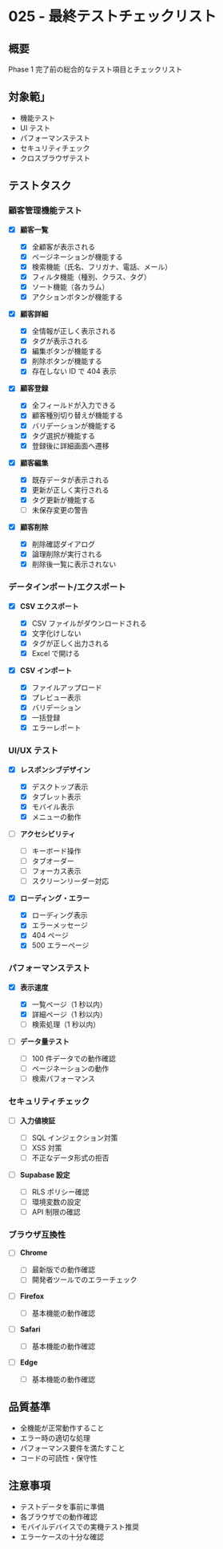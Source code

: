 # 025 - 最終テストチェックリスト

## 概要

Phase 1 完了前の総合的なテスト項目とチェックリスト

## 対象範」

- 機能テスト
- UI テスト
- パフォーマンステスト
- セキュリティチェック
- クロスブラウザテスト

## テストタスク

### 顧客管理機能テスト

- [x] **顧客一覧**

  - [x] 全顧客が表示される
  - [x] ページネーションが機能する
  - [x] 検索機能（氏名、フリガナ、電話、メール）
  - [x] フィルタ機能（種別、クラス、タグ）
  - [x] ソート機能（各カラム）
  - [x] アクションボタンが機能する

- [x] **顧客詳細**

  - [x] 全情報が正しく表示される
  - [x] タグが表示される
  - [x] 編集ボタンが機能する
  - [x] 削除ボタンが機能する
  - [x] 存在しない ID で 404 表示

- [x] **顧客登録**

  - [x] 全フィールドが入力できる
  - [x] 顧客種別切り替えが機能する
  - [x] バリデーションが機能する
  - [x] タグ選択が機能する
  - [x] 登録後に詳細画面へ遷移

- [x] **顧客編集**

  - [x] 既存データが表示される
  - [x] 更新が正しく実行される
  - [x] タグ更新が機能する
  - [ ] 未保存変更の警告

- [x] **顧客削除**
  - [x] 削除確認ダイアログ
  - [x] 論理削除が実行される
  - [x] 削除後一覧に表示されない

### データインポート/エクスポート

- [x] **CSV エクスポート**

  - [x] CSV ファイルがダウンロードされる
  - [x] 文字化けしない
  - [x] タグが正しく出力される
  - [x] Excel で開ける

- [x] **CSV インポート**
  - [x] ファイルアップロード
  - [x] プレビュー表示
  - [x] バリデーション
  - [x] 一括登録
  - [x] エラーレポート

### UI/UX テスト

- [x] **レスポンシブデザイン**

  - [x] デスクトップ表示
  - [x] タブレット表示
  - [x] モバイル表示
  - [x] メニューの動作

- [ ] **アクセシビリティ**

  - [ ] キーボード操作
  - [ ] タブオーダー
  - [ ] フォーカス表示
  - [ ] スクリーンリーダー対応

- [x] **ローディング・エラー**
  - [x] ローディング表示
  - [x] エラーメッセージ
  - [x] 404 ページ
  - [x] 500 エラーページ

### パフォーマンステスト

- [x] **表示速度**

  - [x] 一覧ページ（1 秒以内）
  - [x] 詳細ページ（1 秒以内）
  - [ ] 検索処理（1 秒以内）

- [ ] **データ量テスト**
  - [ ] 100 件データでの動作確認
  - [ ] ページネーションの動作
  - [ ] 検索パフォーマンス

### セキュリティチェック

- [ ] **入力値検証**

  - [ ] SQL インジェクション対策
  - [ ] XSS 対策
  - [ ] 不正なデータ形式の拒否

- [ ] **Supabase 設定**
  - [ ] RLS ポリシー確認
  - [ ] 環境変数の設定
  - [ ] API 制限の確認

### ブラウザ互換性

- [ ] **Chrome**

  - [ ] 最新版での動作確認
  - [ ] 開発者ツールでのエラーチェック

- [ ] **Firefox**

  - [ ] 基本機能の動作確認

- [ ] **Safari**

  - [ ] 基本機能の動作確認

- [ ] **Edge**
  - [ ] 基本機能の動作確認

## 品質基準

- 全機能が正常動作すること
- エラー時の適切な処理
- パフォーマンス要件を満たすこと
- コードの可読性・保守性

## 注意事項

- テストデータを事前に準備
- 各ブラウザでの動作確認
- モバイルデバイスでの実機テスト推奨
- エラーケースの十分な確認
